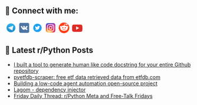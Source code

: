 ## 🔎 Connect with me:
[<img src="https://github.com/bullbesh/bullbesh/blob/main/images/Telegram.png" width="32" height="32" />](https://t.me/bullbesh)
[<img src="https://github.com/bullbesh/bullbesh/blob/main/images/VK.png" width="32" height="32" />](https://vk.com/bullbesh)
[<img src="https://github.com/bullbesh/bullbesh/blob/main/images/Twitter.png" width="32" height="32" />](https://twitter.com/bullbesh1)
[<img src="https://github.com/bullbesh/bullbesh/blob/main/images/Instagram.png" width="32" height="32" />](https://www.instagram.com/bullbesh)
[<img src="https://github.com/bullbesh/bullbesh/blob/main/images/Reddit.png" width="32" height="32" />](https://www.reddit.com/user/bullbesh)
[<img src="https://github.com/bullbesh/bullbesh/blob/main/images/YouTube.png" width="32" height="32" />](https://www.youtube.com/channel/UCtfjRs6uzgq5mfm8S06WTcg)

## 📕 Latest r/Python Posts
<!-- BLOG-POST-LIST:START -->
- [I built a tool to generate human like code docstring for your entire Github repository](https://www.reddit.com/r/Python/comments/1amygpa/i_built_a_tool_to_generate_human_like_code/)
- [pyetfdb-scraper: free etf data retrieved data from etfdb.com](https://www.reddit.com/r/Python/comments/1amrqd9/pyetfdbscraper_free_etf_data_retrieved_data_from/)
- [Building a low-code agent automation open-source project](https://www.reddit.com/r/Python/comments/1amrpya/building_a_lowcode_agent_automation_opensource/)
- [Lagom - dependency injector](https://www.reddit.com/r/Python/comments/1amo8ph/lagom_dependency_injector/)
- [Friday Daily Thread: r/Python Meta and Free-Talk Fridays](https://www.reddit.com/r/Python/comments/1amaanj/friday_daily_thread_rpython_meta_and_freetalk/)
<!-- BLOG-POST-LIST:END -->
